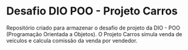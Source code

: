 # Desafio DIO POO - Projeto Carros

Repositório criado para armazenar o desafio de projeto da DIO - POO (Programação Orientada a Objetos).
O Projeto Carros simula venda de veículos e calcula comissão da venda por vendedor.
